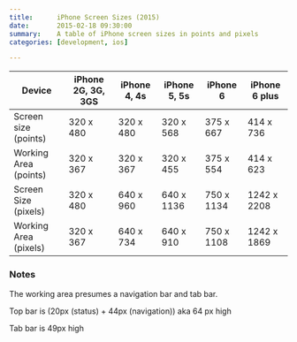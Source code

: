 ```yaml
---
title:      iPhone Screen Sizes (2015)
date:       2015-02-18 09:30:00
summary:    A table of iPhone screen sizes in points and pixels
categories: [development, ios]

---
```


Device | iPhone 2G, 3G, 3GS | iPhone 4, 4s |	iPhone 5, 5s |	iPhone 6 |	iPhone 6 plus 
--- | --- | --- | --- | --- | ---
Screen size (points) |	320 x 480 |	320 x 480 |	320 x 568 |	375 x 667 | 414 x 736
Working Area (points) | 320 x 367 | 320 x 367 | 320 x 455 | 375 x 554 | 414 x 623
Screen Size (pixels) | 320 x 480 | 640 x 960 | 640 x 1136 | 750 x 1134 | 1242 x 2208
Working Area (pixels) | 320 x 367	| 640 x 734 | 640 x 910 | 750 x 1108 | 1242 x 1869


###  Notes

The working area presumes a navigation bar and tab bar.

Top bar is (20px (status) + 44px (navigation)) aka 64 px high

Tab bar is 49px high